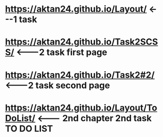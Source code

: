 # https://aktan24.github.io/Layout/     <---1 task
# https://aktan24.github.io/Task2SCSS/  <---2 task first page
# https://aktan24.github.io/Task2#2/ <---2 task second page
# https://aktan24.github.io/Layout/ToDoList/    <--- 2nd chapter 2nd task TO DO LIST

